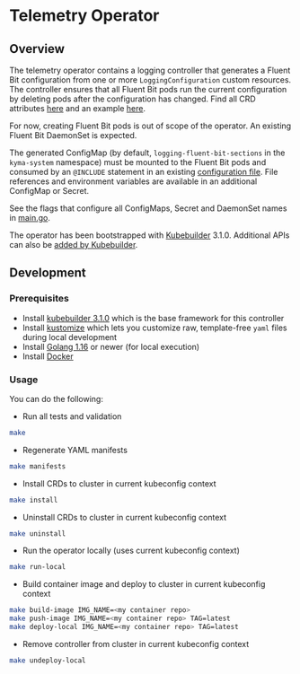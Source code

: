# Telemetry Operator

## Overview

The telemetry operator contains a logging controller that generates a Fluent Bit configuration from one or more `LoggingConfiguration` custom resources. The controller ensures that all Fluent Bit pods run the current configuration by deleting pods after the configuration has changed. Find all CRD attributes [here](api/v1alpha1/loggingconfiguration_types.go) and an example [here](config/samples/telemetry_v1alpha1_loggingconfiguration.yaml).

For now, creating Fluent Bit pods is out of scope of the operator. An existing Fluent Bit DaemonSet is expected.

The generated ConfigMap (by default, `logging-fluent-bit-sections` in the `kyma-system` namespace) must be mounted to the Fluent Bit pods and consumed by an `@INCLUDE` statement in an existing [configuration file](https://docs.fluentbit.io/manual/administration/configuring-fluent-bit/configuration-file). File references and environment variables are available in an additional ConfigMap or Secret.

See the flags that configure all ConfigMaps, Secret and DaemonSet names in [main.go](main.go).

The operator has been bootstrapped with [Kubebuilder](https://github.com/kubernetes-sigs/kubebuilder) 3.1.0. Additional APIs can also be [added by Kubebuilder](https://book.kubebuilder.io/cronjob-tutorial/new-api.html).

## Development

### Prerequisites
- Install [kubebuilder 3.1.0](https://github.com/kubernetes-sigs/kubebuilder) which is the base framework for this controller
- Install [kustomize](https://github.com/kubernetes-sigs/kustomize) which lets you customize raw, template-free `yaml` files during local development
- Install [Golang 1.16](https://golang.org/dl/) or newer (for local execution)
- Install [Docker](https://www.docker.com/get-started)

### Usage

You can do the following:

- Run all tests and validation

```bash
make
```

- Regenerate YAML manifests

```bash
make manifests
```

- Install CRDs to cluster in current kubeconfig context

```bash
make install
```

- Uninstall CRDs to cluster in current kubeconfig context

```bash
make uninstall
```

- Run the operator locally (uses current kubeconfig context)

```bash
make run-local
```

- Build container image and deploy to cluster in current kubeconfig context

```bash
make build-image IMG_NAME=<my container repo>
make push-image IMG_NAME=<my container repo> TAG=latest
make deploy-local IMG_NAME=<my container repo> TAG=latest
```

- Remove controller from cluster in current kubeconfig context

```bash
make undeploy-local
```
